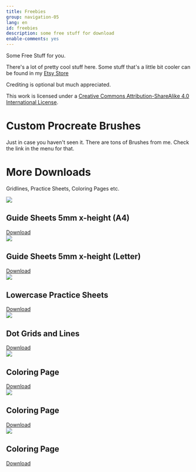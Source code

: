 ```yaml
---
title: Freebies
group: navigation-05
lang: en
id: freebies
description: some free stuff for download
enable-comments: yes
---
```

Some Free Stuff for you.

There's a lot of pretty cool stuff here. Some stuff that's a little bit cooler can be found in my [Etsy Store](https://www.etsy.com/shop/halfapx)

Crediting is optional but much appreciated.

This work is licensed under a <a rel="license" href="http://creativecommons.org/licenses/by-sa/4.0/">Creative Commons Attribution-ShareAlike 4.0 International License</a>.

# Custom Procreate Brushes
Just in case you haven't seen it. There are tons of Brushes from me. Check the link in the menu for that.

# More Downloads
Gridlines, Practice Sheets, Coloring Pages etc.
<div class="masonry">
<div><img src="/img/freebies/guides5mm.jpg"><h2>Guide Sheets 5mm x-height (A4)</h2>
<a href="http://bit.ly/2hzBylJ" class="btn"><i class="fa fa-download"></i> Download</a></div>

<div><img src="/img/freebies/guides5mm.jpg"><h2>Guide Sheets 5mm x-height (Letter)</h2>
<a href="http://bit.ly/2iPttuf" class="btn"><i class="fa fa-download"></i> Download</a></div>

<div><img src="/img/freebies/practice-lowercase.jpg"><h2>Lowercase Practice Sheets</h2>
<a href="http://bit.ly/halfapxPracticeLowercase" class="btn"><i class="fa fa-download"></i> Download</a></div>

<div><img src="/img/freebies/dotgridsandlines.jpg"><h2>Dot Grids and Lines</h2><a href="http://bit.ly/halfapxDotgridsAndLines" class="btn"><i class="fa fa-download"></i> Download</a></div>

<div><img src="/img/freebies/Colorfree.jpg"><h2>Coloring Page</h2><a href="http://bit.ly/2biec15" download class="btn"><i class="fa fa-download"></i> Download</a></div>

<div><img src="/img/freebies/Colorfree2.jpg"><h2>Coloring Page</h2><a href="http://bit.ly/2c6Lwyg" download class="btn"><i class="fa fa-download"></i> Download</a></div>

<div><img src="/img/freebies/Colorfree3.jpg"><h2>Coloring Page</h2><a href="http://bit.ly/2bFZEN4" download class="btn"><i class="fa fa-download"></i> Download</a></div>

</div>
